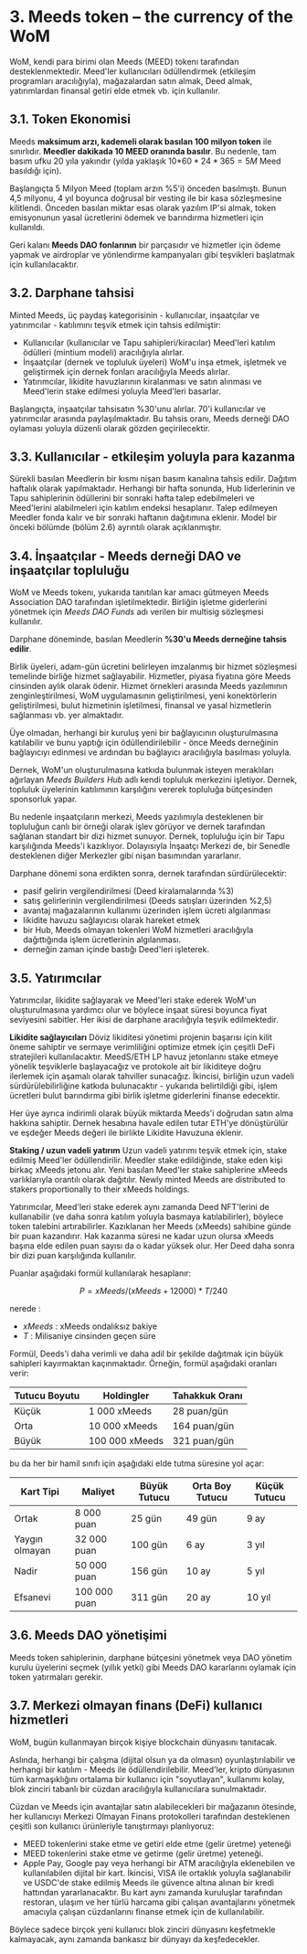 # 3. Meeds token – the currency of the WoM

WoM, kendi para birimi olan Meeds (MEED) tokenı tarafından desteklenmektedir. Meed'ler kullanıcıları ödüllendirmek (etkileşim programları aracılığıyla), mağazalardan satın almak, Deed almak, yatırımlardan finansal getiri elde etmek vb. için kullanılır.

## 3.1. Token Ekonomisi

Meeds **maksimum arzı, kademeli olarak basılan 100 milyon token** ile sınırlıdır. **Meedler dakikada 10 MEED oranında basılır**. Bu nedenle, tam basım ufku 20 yıla yakındır (yılda yaklaşık 10$*60*24*365 = 5M$ Meed basıldığı için).

Başlangıçta 5 Milyon Meed (toplam arzın %5'i) önceden basılmıştı. Bunun 4,5 milyonu, 4 yıl boyunca doğrusal bir vesting ile bir kasa sözleşmesine kilitlendi. Önceden basılan miktar esas olarak yazılım IP'si almak, token emisyonunun yasal ücretlerini ödemek ve barındırma hizmetleri için kullanıldı.

Geri kalanı __Meeds DAO fonlarının__ bir parçasıdır ve hizmetler için ödeme yapmak ve airdroplar ve yönlendirme kampanyaları gibi teşvikleri başlatmak için kullanılacaktır.


## 3.2. Darphane tahsisi

Minted Meeds, üç paydaş kategorisinin - kullanıcılar, inşaatçılar ve yatırımcılar - katılımını teşvik etmek için tahsis edilmiştir:

- Kullanıcılar (kullanıcılar ve Tapu sahipleri/kiracılar) Meed'leri katılım ödülleri (mintium modeli) aracılığıyla alırlar.
- İnşaatçılar (dernek ve topluluk üyeleri) WoM'u inşa etmek, işletmek ve geliştirmek için dernek fonları aracılığıyla Meeds alırlar.
- Yatırımcılar, likidite havuzlarının kiralanması ve satın alınması ve Meed'lerin stake edilmesi yoluyla Meed'leri basarlar.

Başlangıçta, inşaatçılar tahsisatın %30'unu alırlar. 70'i kullanıcılar ve yatırımcılar arasında paylaşılmaktadır. Bu tahsis oranı, Meeds derneği DAO oylaması yoluyla düzenli olarak gözden geçirilecektir.

## 3.3. Kullanıcılar - etkileşim yoluyla para kazanma

Sürekli basılan Meedlerin bir kısmı nişan basım kanalına tahsis edilir. Dağıtım haftalık olarak yapılmaktadır. Herhangi bir hafta sonunda, Hub liderlerinin ve Tapu sahiplerinin ödüllerini bir sonraki hafta talep edebilmeleri ve Meed'lerini alabilmeleri için katılım endeksi hesaplanır. Talep edilmeyen Meedler fonda kalır ve bir sonraki haftanın dağıtımına eklenir. Model bir önceki bölümde (bölüm 2.6) ayrıntılı olarak açıklanmıştır.

## 3.4. İnşaatçılar - Meeds derneği DAO ve inşaatçılar topluluğu

WoM ve Meeds tokenı, yukarıda tanıtılan kar amacı gütmeyen Meeds Association DAO tarafından işletilmektedir. Birliğin işletme giderlerini yönetmek için _Meeds DAO Funds_ adı verilen bir multisig sözleşmesi kullanılır.

Darphane döneminde, basılan Meedlerin **%30'u Meeds derneğine tahsis edilir**.

Birlik üyeleri, adam-gün ücretini belirleyen imzalanmış bir hizmet sözleşmesi temelinde birliğe hizmet sağlayabilir. Hizmetler, piyasa fiyatına göre Meeds cinsinden aylık olarak ödenir. Hizmet örnekleri arasında Meeds yazılımının zenginleştirilmesi, WoM uygulamasının geliştirilmesi, yeni konektörlerin geliştirilmesi, bulut hizmetinin işletilmesi, finansal ve yasal hizmetlerin sağlanması vb. yer almaktadır.

Üye olmadan, herhangi bir kuruluş yeni bir bağlayıcının oluşturulmasına katılabilir ve bunu yaptığı için ödüllendirilebilir - önce Meeds derneğinin bağlayıcıyı edinmesi ve ardından bu bağlayıcı aracılığıyla basılması yoluyla.

Dernek, WoM'un oluşturulmasına katkıda bulunmak isteyen meraklıları ağırlayan _Meeds Builders Hub_ adlı kendi topluluk merkezini işletiyor. Dernek, topluluk üyelerinin katılımının karşılığını vererek topluluğa bütçesinden sponsorluk yapar.

Bu nedenle inşaatçıların merkezi, Meeds yazılımıyla desteklenen bir topluluğun canlı bir örneği olarak işlev görüyor ve dernek tarafından sağlanan standart bir dizi hizmet sunuyor. Dernek, topluluğu için bir Tapu karşılığında Meeds'i kazıklıyor. Dolayısıyla İnşaatçı Merkezi de, bir Senedle desteklenen diğer Merkezler gibi nişan basımından yararlanır.

Darphane dönemi sona erdikten sonra, dernek tarafından sürdürülecektir:

- pasif gelirin vergilendirilmesi (Deed kiralamalarında %3)
- satış gelirlerinin vergilendirilmesi (Deeds satışları üzerinden %2,5)
- avantaj mağazalarının kullanımı üzerinden işlem ücreti algılanması
- likidite havuzu sağlayıcısı olarak hareket etmek
- bir Hub, Meeds olmayan tokenleri WoM hizmetleri aracılığıyla dağıttığında işlem ücretlerinin algılanması.
- derneğin zaman içinde bastığı Deed'leri işleterek.


## 3.5. Yatırımcılar

Yatırımcılar, likidite sağlayarak ve Meed'leri stake ederek WoM'un oluşturulmasına yardımcı olur ve böylece inşaat süresi boyunca fiyat seviyesini sabitler. Her ikisi de darphane aracılığıyla teşvik edilmektedir.

**Likidite sağlayıcıları** Döviz likiditesi yönetimi projenin başarısı için kilit öneme sahiptir ve sermaye verimliliğini optimize etmek için çeşitli DeFi stratejileri kullanılacaktır. MeedS/ETH LP havuz jetonlarını stake etmeye yönelik teşviklerle başlayacağız ve protokole ait bir likiditeye doğru ilerlemek için aşamalı olarak tahviller sunacağız. İkincisi, birliğin uzun vadeli sürdürülebilirliğine katkıda bulunacaktır - yukarıda belirtildiği gibi, işlem ücretleri bulut barındırma gibi birlik işletme giderlerini finanse edecektir.

Her üye ayrıca indirimli olarak büyük miktarda Meeds'i doğrudan satın alma hakkına sahiptir. Dernek hesabına havale edilen tutar ETH'ye dönüştürülür ve eşdeğer Meeds değeri ile birlikte Likidite Havuzuna eklenir.

**Staking / uzun vadeli yatırım** Uzun vadeli yatırımı teşvik etmek için, stake edilmiş Meed'ler ödüllendirilir. Meedler stake edildiğinde, stake eden kişi birkaç xMeeds jetonu alır. Yeni basılan Meed'ler stake sahiplerine xMeeds varlıklarıyla orantılı olarak dağıtılır. Newly minted Meeds are distributed to stakers proportionally to their xMeeds holdings.

Yatırımcılar, Meed'leri stake ederek aynı zamanda Deed NFT'lerini de kullanabilir (ve daha sonra katılım yoluyla basmaya katılabilirler), böylece token talebini artırabilirler. Kazıklanan her Meeds (xMeeds) sahibine günde bir puan kazandırır. Hak kazanma süresi ne kadar uzun olursa xMeeds başına elde edilen puan sayısı da o kadar yüksek olur. Her Deed daha sonra bir dizi puan karşılığında kullanılır.

Puanlar aşağıdaki formül kullanılarak hesaplanır:

 $$ P = xMeeds / (xMeeds + 12000) * T / 240 $$

 nerede :

- $xMeeds$ : xMeeds ondalıksız bakiye
- $T$ : Milisaniye cinsinden geçen süre

Formül, Deeds'i daha verimli ve daha adil bir şekilde dağıtmak için büyük sahipleri kayırmaktan kaçınmaktadır. Örneğin, formül aşağıdaki oranları verir:

| **Tutucu Boyutu** | **Holdingler** | **Tahakkuk Oranı** |
| ----------------- | -------------- | ------------------ |
| Küçük             | 1 000 xMeeds   | 28 puan/gün        |
| Orta              | 10 000 xMeeds  | 164 puan/gün       |
| Büyük             | 100 000 xMeeds | 321 puan/gün       |


bu da her bir hamil sınıfı için aşağıdaki elde tutma süresine yol açar:

| **Kart Tipi**  | **Maliyet**  | **Büyük Tutucu** | **Orta Boy Tutucu** | **Küçük Tutucu** |
| -------------- | ------------ | ---------------- | ------------------- | ---------------- |
| Ortak          | 8 000 puan   | 25 gün           | 49 gün              | 9 ay             |
| Yaygın olmayan | 32 000 puan  | 100 gün          | 6 ay                | 3 yıl            |
| Nadir          | 50 000 puan  | 156 gün          | 10 ay               | 5 yıl            |
| Efsanevi       | 100 000 puan | 311 gün          | 20 ay               | 10 yıl           |

## 3.6. Meeds DAO yönetişimi

Meeds token sahiplerinin, darphane bütçesini yönetmek veya DAO yönetim kurulu üyelerini seçmek (yıllık yetki) gibi Meeds DAO kararlarını oylamak için token yatırmaları gerekir.

## 3.7. Merkezi olmayan finans (DeFi) kullanıcı hizmetleri

WoM, bugün kullanmayan birçok kişiye blockchain dünyasını tanıtacak.

Aslında, herhangi bir çalışma (dijital olsun ya da olmasın) oyunlaştırılabilir ve herhangi bir katılım - Meeds ile ödüllendirilebilir. Meed'ler, kripto dünyasının tüm karmaşıklığını ortalama bir kullanıcı için "soyutlayan", kullanımı kolay, blok zinciri tabanlı bir cüzdan aracılığıyla kullanıcılara sunulmaktadır.

Cüzdan ve Meeds için avantajlar satın alabilecekleri bir mağazanın ötesinde, her kullanıcıyı Merkezi Olmayan Finans protokolleri tarafından desteklenen çeşitli son kullanıcı ürünleriyle tanıştırmayı planlıyoruz:

- MEED tokenlerini stake etme ve getiri elde etme (gelir üretme) yeteneği
- MEED tokenlerini stake etme ve getirme (gelir üretme) yeteneği.
- Apple Pay, Google pay veya herhangi bir ATM aracılığıyla eklenebilen ve kullanılabilen dijital bir kart. İkincisi, VISA ile ortaklık yoluyla sağlanabilir ve USDC'de stake edilmiş Meeds ile güvence altına alınan bir kredi hattından yararlanacaktır. Bu kart aynı zamanda kuruluşlar tarafından restoran, ulaşım ve her türlü harcama gibi çalışan avantajlarını yönetmek amacıyla çalışan cüzdanlarını finanse etmek için de kullanılabilir.

Böylece sadece birçok yeni kullanıcı blok zinciri dünyasını keşfetmekle kalmayacak, aynı zamanda bankasız bir dünyayı da keşfedecekler.

 
